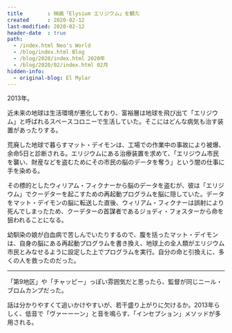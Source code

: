 ```yaml
---
title        : 映画「Elysium エリジウム」を観た
created      : 2020-02-12
last-modified: 2020-02-12
header-date  : true
path:
  - /index.html Neo's World
  - /blog/index.html Blog
  - /blog/2020/index.html 2020年
  - /blog/2020/02/index.html 02月
hidden-info:
  - original-blog: El Mylar
---
```


2013年。

近未来の地球は生活環境が悪化しており、富裕層は地球を飛び出て「エリジウム」と呼ばれるスペースコロニーで生活していた。そこにはどんな病気も治す装置があったりする。

荒廃した地球で暮らすマット・デイモンは、工場での作業中の事故により被爆、余命5日と診断される。エリジウムにある治療装置を求めて、「エリジウム市民を襲い、財産などを盗むためにその市民の脳のデータを奪う」という闇の仕事に手を染める。

その標的としたウィリアム・フィクナーから脳のデータを盗むが、彼は「エリジウム」でクーデターを起こすための再起動プログラムを脳に隠していた。データをマット・デイモンの脳に転送した直後、ウィリアム・フィクナーは誤射により死んでしまったため、クーデターの首謀者であるジョディ・フォスターから命を狙われることになる。

幼馴染の娘が白血病で苦しんでいたりするので、腹を括ったマット・デイモンは、自身の脳にある再起動プログラムを書き換え、地球上の全人類がエリジウム市民とみなせるように設定した上でプログラムを実行。自分の命と引換えに、多くの人を救ったのだった。

---

「第9地区」や「チャッピー」っぽい雰囲気だと思ったら、監督が同じニール・ブロムカンプだった。

話は分かりやすくて追いかけやすいが、若干盛り上がりに欠けるか。2013年らしく、低音で「ヴァーーーン」と音を鳴らす、「インセプション」メソッドが多用される。
